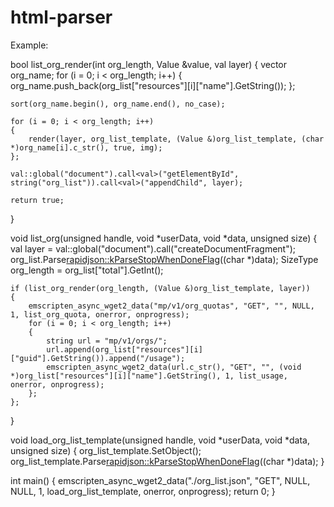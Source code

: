﻿# html-parser
Example:

bool list_org_render(int org_length, Value &value, val layer)
{
    vector<string> org_name;
    for (i = 0; i < org_length; i++)
    {
        org_name.push_back(org_list["resources"][i]["name"].GetString());
    };

    sort(org_name.begin(), org_name.end(), no_case);

    for (i = 0; i < org_length; i++)
    {
        render(layer, org_list_template, (Value &)org_list_template, (char *)org_name[i].c_str(), true, img);
    };

    val::global("document").call<val>("getElementById", string("org_list")).call<val>("appendChild", layer);

    return true;
}

void list_org(unsigned handle, void *userData, void *data, unsigned size)
{
    val layer = val::global("document").call<val>("createDocumentFragment");
    org_list.Parse<rapidjson::kParseStopWhenDoneFlag>((char *)data);
    SizeType org_length = org_list["total"].GetInt();

    if (list_org_render(org_length, (Value &)org_list_template, layer))
    {
        emscripten_async_wget2_data("mp/v1/org_quotas", "GET", "", NULL, 1, list_org_quota, onerror, onprogress);
        for (i = 0; i < org_length; i++)
        {
            string url = "mp/v1/orgs/";
            url.append(org_list["resources"][i]["guid"].GetString()).append("/usage");
            emscripten_async_wget2_data(url.c_str(), "GET", "", (void *)org_list["resources"][i]["name"].GetString(), 1, list_usage, onerror, onprogress);
        };
    };
}

void load_org_list_template(unsigned handle, void *userData, void *data, unsigned size)
{
    org_list_template.SetObject();
    org_list_template.Parse<rapidjson::kParseStopWhenDoneFlag>((char *)data);
}

int main()
{
    emscripten_async_wget2_data("./org_list.json", "GET", NULL, NULL, 1, load_org_list_template, onerror, onprogress);
    return 0;
}

